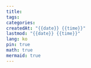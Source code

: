 ```yaml
---
title: 
tags: 
categories: 
createdAt: "{{date}} {{time}}"
lastmod: "{{date}} {{time}}"
lang: ko
pin: true
math: true
mermaid: true
---
```

